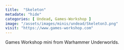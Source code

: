 ```yaml
---
title:  "Skeleton"
metadate: "hide"
categories: [ Undead, Games-Workshop ]
image: "/assets/images/minis/undead/Skeleton3.png"
visit: "https://www.games-workshop.com"
---
```

Games Workshop mini from Warhammer Underworlds. 